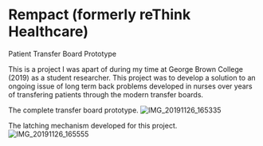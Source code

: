 # Rempact (formerly reThink Healthcare) 
Patient Transfer Board Prototype

This is a project I was apart of during my time at George Brown College (2019) as a student researcher.
This project was to develop a solution to an ongoing issue of long term back problems developed in nurses over years of transfering patients through the modern transfer boards.

The complete transfer board prototype.
![IMG_20191126_165335](https://github.com/user-attachments/assets/bc800d42-9adb-4809-be05-e38c3c93ba8e)

The latching mechanism developed for this project.
![IMG_20191126_165555](https://github.com/user-attachments/assets/02013ebc-2384-4fe3-80f8-3e81b974f954)
